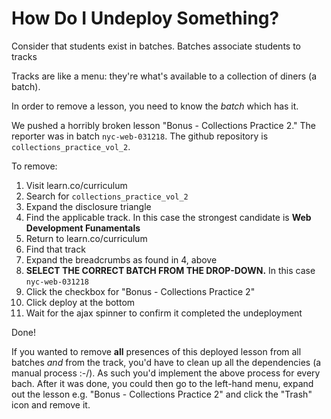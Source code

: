 # How Do I Undeploy Something?

Consider that students exist in batches.
Batches associate students to tracks

Tracks are like a menu: they're what's available to a collection of diners
(a batch).

In order to remove a lesson, you need to know the *batch* which has it.

We pushed a horribly broken lesson "Bonus - Collections Practice 2." The
reporter was in batch `nyc-web-031218`. The github repository is
`collections_practice_vol_2`.

To remove:

1. Visit learn.co/curriculum
2. Search for `collections_practice_vol_2`
3. Expand the disclosure triangle
4. Find the applicable track. In this case the strongest candidate is **Web
   Development Funamentals**
5. Return to learn.co/curriculum
6. Find that track
7. Expand the breadcrumbs as found in 4, above
8. **SELECT THE CORRECT BATCH FROM THE DROP-DOWN.** In this case `nyc-web-031218`
9. Click the checkbox for "Bonus - Collections Practice 2"
10. Click deploy at the bottom
11. Wait for the ajax spinner to confirm it completed the undeployment

Done!

If you wanted to remove **all** presences of this deployed lesson from all
batches _and_ from the track, you'd have to clean up all the dependencies (a
manual process :-/). As such you'd implement the above process for every bach.
After it was done, you could then go to the left-hand menu, expand out the
lesson e.g. "Bonus - Collections Practice 2" and click the "Trash" icon and
remove it.
